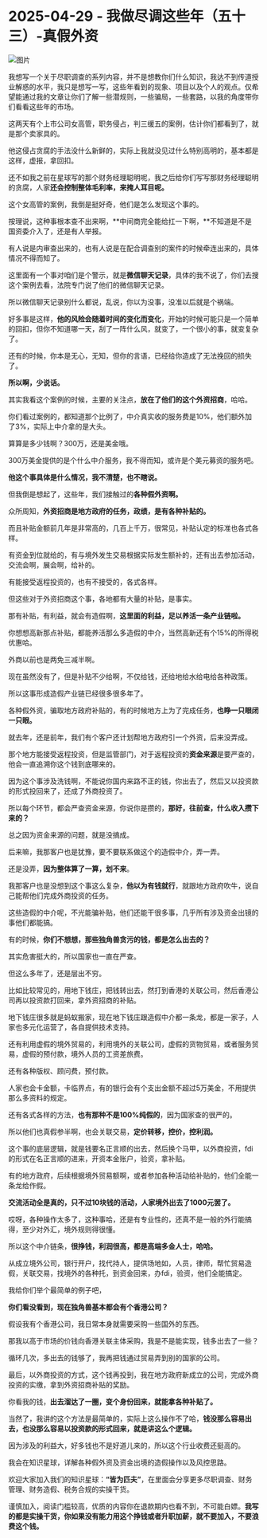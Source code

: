# 2025-04-29 - 我做尽调这些年（五十三）-真假外资

![图片](https://mmbiz.qpic.cn/mmbiz_jpg/JTrAVGgvYRFYbS6EBgFmUkdPnYn1ISvia6PcmpdPE5lic09CIOjtX4nfxCBWBp0WlBlBBzsEPV850mQsXoPibRJvg/640?wx_fmt=jpeg&from=appmsg&tp=webp&wxfrom=5&wx_lazy=1)

我想写一个关于尽职调查的系列内容，并不是想教你们什么知识，我达不到传道授业解惑的水平，我只是想写一写，这些年看到的现象、项目以及个人的观点。仅希望能通过我的文章让你们了解一些潜规则，一些骗局，一些套路，以我的角度带你们看看这些年的市场。

这两天有个上市公司女高管，职务侵占，判三缓五的案例，估计你们都看到了，就是那个卖家具的。

他这侵占贪腐的手法没什么新鲜的，实际上我就没见过什么特别高明的，基本都是这样，虚报，拿回扣。

还不如我之前在星球写的那个财务经理聪明呢，我之后给你们写写那财务经理聪明的贪腐，人家**还会控制整体毛利率，来掩人耳目呢。**

这个女高管的案例，我倒是挺好奇，他们是怎么发现这个事的。

按理说，这种事根本查不出来啊，**中间商完全能给扛一下啊，**不知道是不是国资委介入了，还是有人举报。

有人说是内审查出来的，也有人说是在配合调查别的案件的时候牵连出来的，具体情况不得而知了。

这里面有一个事对咱们是个警示，就是**微信聊天记录**，具体的我不说了，你们去搜这个案例去看，法院专门说了他们的微信聊天记录。

所以微信聊天记录别什么都说，乱说，你以为没事，没准以后就是个祸端。

好多事是这样，**他的风险会随着时间的变化而变化**，开始的时候可能只是一个简单的回扣，但你不知道哪一天，刮了一阵什么风，就变了，一个很小的事，就变复杂了。

还有的时候，你本是无心，无知，但你的言语，已经给你造成了无法挽回的损失了。

**所以啊，少说话。**

其实我看这个案例的时候，主要的关注点，**放在了他们的这个外资招商**，哈哈。

你们看过案例的，都知道那个比例了，中介真实收的服务费是10%，他们额外加了3%，实际上中介拿的是大头。

算算是多少钱啊？300万，还是美金哦。

300万美金提供的是个什么中介服务，我不得而知，或许是个美元募资的服务吧。

**他这个事具体是什么情况，我不清楚，也不瞎说。**

但我倒是想起了，这些年，我们接触过的**各种假外资啊。**

众所周知，**外资招商是地方政府的任务，政绩，是有各种补贴的。**

而且补贴金额前几年是非常高的，几百上千万，很常见，补贴认定的标准也各式各样。

有资金到位就给的，有与境外发生交易根据实际发生额补的，还有出去参加活动，交流会啊，展会啊，给补的。

有能接受返程投资的，也有不接受的，各式各样。

但这些对于外资招商这个事，各地都有大量的补贴，是事实。

那有补贴，有利益，就会有造假啊，**这里面的利益，足以养活一条产业链啦。**

你想想高新那点补贴，都能养活那么多造假的中介，当然高新还有个15%的所得税优惠哈。

外商以前也是两免三减半啊。

现在虽然没有了，但是补贴不少给啊，不仅给钱，还给地给水给电给各种政策。

所以这事形成造假产业链已经很多很多年了。

各种假外资，骗取地方政府补贴的，有的时候地方上为了完成任务，**也睁一只眼闭一只眼。**

就去年，还是前年，我们有个客户还计划帮地方政府引一个外资，后来没弄成。

那个地方能接受返程投资，但是监管部门，对于返程投资的**资金来源**是要严查的，他会一直追溯你这个钱到底哪来的。

因为这个事涉及洗钱啊，不能说你国内来路不正的钱，你出去了，然后又以投资款的形式投回来了，还成了外商投资了。

所以每个环节，都会严查资金来源，你说你是攒的，**那好，往前查，什么收入攒下来的？**

总之因为资金来源的问题，就是没搞成。

后来嘛，我那客户也是犹豫，要不要联系做这个的造假中介，弄一弄。

还是没弄，**因为整体算了一算，划不来**。

我那客户也是没想到这个事这么复杂，**他以为有钱就行**，就跟地方政府吹牛，说自己能帮他们完成外商投资的任务。

这些造假的中介呢，不光能骗补贴，他们还能干很多事，几乎所有涉及资金出镜的事他们都能搞。

有的时候，**你们不想想，那些独角兽贪污的钱，都是怎么出去的？**

其实危害挺大的，所以国家也一直在严查。

但这么多年了，还是层出不穷。

比如比较常见的，用地下钱庄，把钱转出去，然打到香港的关联公司，然后香港公司再以投资款打回来，拿外资招商的补贴。

地下钱庄很多就是蚂蚁搬家，现在地下钱庄跟造假中介都一条龙，都是一家子，人家也多元化运营了，各自提供技术支持。

还有利用虚假的境外贸易的，利用境外的关联公司，虚假的货物贸易，或者服务贸易，虚假的预付款，境外人员的工资差旅费。

还有各种版权、顾问费，预付款。

人家也会卡金额，卡临界点，有的银行会有个支出金额不超过5万美金，不用提供那么多资料的规定。

还有各式各样的方法，**也有那种不是100%纯假的**，因为国家查的很严的。

所以他们也真假参半啊，也会关联交易，**定价转移，控价，控利润。**

这个事的底层逻辑，就是钱要名正言顺的出去，然后换个马甲，以外商投资，fdi的形式在名正言顺的进来，开资本金账户，验资，拿补贴。

有的地方政府，后续根据境外贸易额啊，或者参加各种活动给补贴的，他们全能一条龙给作假。

**交流活动全是真的，只不过10块钱的活动，人家境外出去了1000元罢了。**

哎呀，各种操作太多了，这种事哈，还是有专业性的，还真不是一般的外行能搞得，至少对外汇，境外规则得很懂。

所以这个中介链条，**很挣钱，利润很高，都是高端多金人士，哈哈。**

从成立境外公司，银行开户，找代持人，提供场地如，人员，律师，帮忙贸易造假，关联交易，找境外的各种托，到资金回来，办fdi，验资，他们全能搞定。

我给你们举个最简单的例子吧，

**你们看没看到，现在独角兽基本都会有个香港公司？**

假设我有个香港公司，我日常本身就需要采购一些国外的东西。

那我以高于市场的价钱向香港关联主体采购，我是不是能实现，钱多出去了一些？

循环几次，多出去的钱够了，我再把钱通过贸易弄到别的国家的公司。

最后，以外商投资的方式，这个钱再投到，我在地方政府新成立的公司，完成外商投资的实缴，拿到外资招商补贴的奖励。

你看我的钱，**出去溜达了一圈，变个身份回来，就能拿各种补贴了。**

当然了，我讲的这个方法是最简单的，实际上这么操作不了哈，**钱没那么容易出去，也没那么容易以投资款的形式回来，就是讲这么个逻辑。**

因为涉及的利益大，好多钱也不是好道儿来的，所以这个行业收费还挺高的。

我会在知识星球，详解各种假外资及资金出境的造假操作以及风控思路。

欢迎大家加入我们的知识星球：**“皆为匹夫”**，在里面会分享更多尽职调查、财务管理、财务造假、税务合规的实操干货。

谨慎加入，阅读门槛较高，优质的内容你在退款期内也看不到，不可能白嫖。**我写的都是实操干货，你如果没有能力用这个挣钱或者升职加薪，就不要加入，不要浪费这个钱。**

